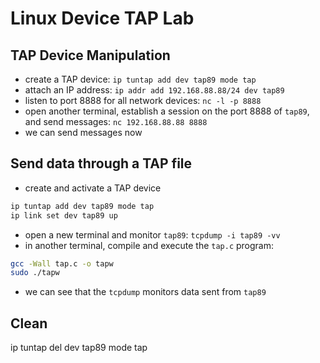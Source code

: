 # Linux Device TAP Lab

## TAP Device Manipulation
- create a TAP device: `ip tuntap add dev tap89 mode tap`
- attach an IP address: `ip addr add 192.168.88.88/24 dev tap89`
- listen to port 8888 for all network devices: `nc -l -p 8888`
- open another terminal, establish a session on the port 8888 of `tap89`, and send messages: `nc 192.168.88.88 8888`
- we can send messages now


## Send data through a TAP file
- create and activate a TAP device
```bash
ip tuntap add dev tap89 mode tap
ip link set dev tap89 up
```
- open a new terminal and monitor `tap89`: `tcpdump -i tap89 -vv`
- in another terminal, compile and execute the `tap.c` program:
```bash
gcc -Wall tap.c -o tapw
sudo ./tapw
```
- we can see that the `tcpdump` monitors data sent from `tap89`

## Clean
ip tuntap del dev tap89 mode tap
